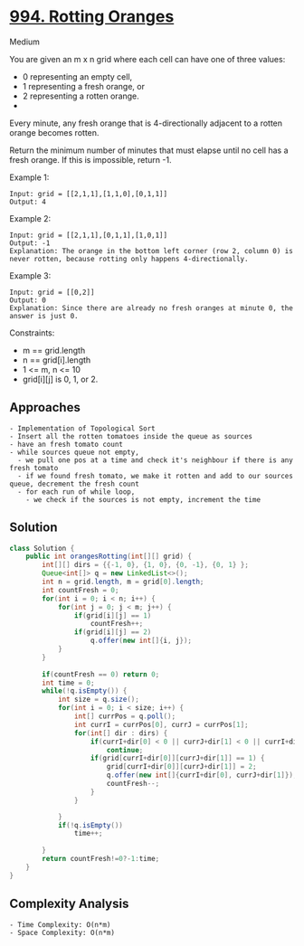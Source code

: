 # [994. Rotting Oranges](https://leetcode.com/problems/rotting-oranges/)
Medium


You are given an m x n grid where each cell can have one of three values:

- 0 representing an empty cell,
- 1 representing a fresh orange, or
- 2 representing a rotten orange.
- 
Every minute, any fresh orange that is 4-directionally adjacent to a rotten orange becomes rotten.

Return the minimum number of minutes that must elapse until no cell has a fresh orange. If this is impossible, return -1.

 

Example 1:
```
Input: grid = [[2,1,1],[1,1,0],[0,1,1]]
Output: 4
```
Example 2:
```
Input: grid = [[2,1,1],[0,1,1],[1,0,1]]
Output: -1
Explanation: The orange in the bottom left corner (row 2, column 0) is never rotten, because rotting only happens 4-directionally.
```
Example 3:
```
Input: grid = [[0,2]]
Output: 0
Explanation: Since there are already no fresh oranges at minute 0, the answer is just 0.
 ```

Constraints:

- m == grid.length
- n == grid[i].length
- 1 <= m, n <= 10
- grid[i][j] is 0, 1, or 2.

## Approaches
```
- Implementation of Topological Sort
- Insert all the rotten tomatoes inside the queue as sources
- have an fresh tomato count
- while sources queue not empty,
  - we pull one pos at a time and check it's neighbour if there is any fresh tomato
  - if we found fresh tomato, we make it rotten and add to our sources queue, decrement the fresh count
  - for each run of while loop,
    - we check if the sources is not empty, increment the time
```

## Solution
```java
class Solution {
    public int orangesRotting(int[][] grid) {
        int[][] dirs = {{-1, 0}, {1, 0}, {0, -1}, {0, 1} };
        Queue<int[]> q = new LinkedList<>();
        int n = grid.length, m = grid[0].length;
        int countFresh = 0;
        for(int i = 0; i < n; i++) {
            for(int j = 0; j < m; j++) {
                if(grid[i][j] == 1)
                    countFresh++;
                if(grid[i][j] == 2)
                    q.offer(new int[]{i, j});
            }
        }
        
        if(countFresh == 0) return 0;
        int time = 0;
        while(!q.isEmpty()) {
            int size = q.size();
            for(int i = 0; i < size; i++) {
                int[] currPos = q.poll();
                int currI = currPos[0], currJ = currPos[1];
                for(int[] dir : dirs) {
                    if(currI+dir[0] < 0 || currJ+dir[1] < 0 || currI+dir[0] >= n || currJ+dir[1] >= m || grid[currI+dir[0]][currJ+dir[1]] != 1)
                        continue;
                    if(grid[currI+dir[0]][currJ+dir[1]] == 1) {
                        grid[currI+dir[0]][currJ+dir[1]] = 2;
                        q.offer(new int[]{currI+dir[0], currJ+dir[1]});
                        countFresh--;                        
                    }
                }

            }
            if(!q.isEmpty())
                time++;
            
        }
        return countFresh!=0?-1:time;
    }
}
```

## Complexity Analysis
```
- Time Complexity: O(n*m)
- Space Complexity: O(n*m)
```
